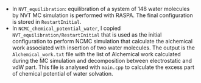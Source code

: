 - In `NVT_equilibration`: equilibration of a system of 148 water molecules by NVT MC simulation is performed with RASPA. The final configuration is stored in `RestartInitial`.
- In `NCMC_chemical_potential_water`, I copied `NVT_equilibration/RestartInitial` that is used as the initial configuration to perform NCMC simulation that calculate the alchemical work associated with insertion of two water molecules. The output is the `Alchemical_work.txt` file with the list of Alchemical work calculated during the MC simulation and decomposition between electrostatic and vdW part. This file is analysed with `main.cpp` to calculate the excess part of chemical potential of water solvation.